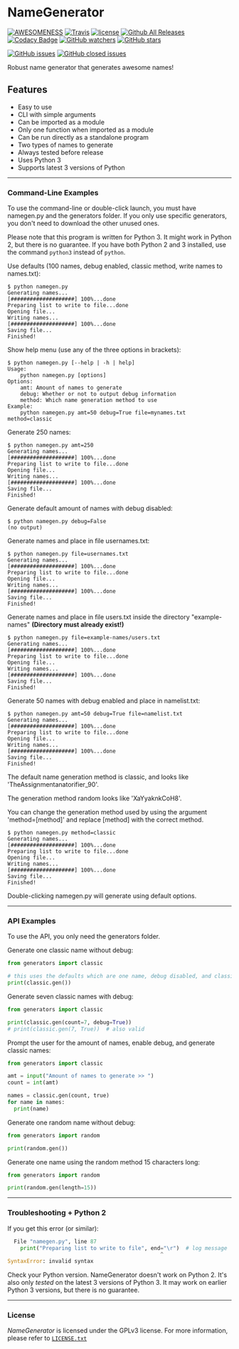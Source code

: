 # NameGenerator

[![AWESOMENESS](https://img.shields.io/badge/awesomeness-maximum-00a0af.svg)](https://www.youtube.com/channel/UCCiDxF_RZ4fTU_gGJRz-fwQ)
[![Travis](https://img.shields.io/travis/BBaoVanC/NameGenerator.svg)](https://github.com/BBaoVanC/NameGenerator)
[![license](https://img.shields.io/github/license/BBaoVanC/NameGenerator.svg)](https://github.com/BBaoVanC/NameGenerator/blob/master/LICENSE.txt)
[![Github All Releases](https://img.shields.io/github/downloads/BBaoVanC/NameGenerator/total.svg)](https://github.com/BBaoVanC/NameGenerator)
[![Codacy Badge](https://api.codacy.com/project/badge/Grade/6621a967fffe47069d53b19129b7be0c)](https://www.codacy.com/manual/BBaoVanC/NameGenerator?utm_source=github.com&amp;utm_medium=referral&amp;utm_content=BBaoVanC/NameGenerator&amp;utm_campaign=Badge_Grade)
[![GitHub watchers](https://img.shields.io/github/watchers/BBaoVanC/NameGenerator.svg?label=Watch)](https://github.com/BBaoVanC/NameGenerator)
[![GitHub stars](https://img.shields.io/github/stars/BBaoVanC/NameGenerator.svg?label=Stars)](https://github.com/BBaoVanC/NameGenerator)

[![GitHub issues](https://img.shields.io/github/issues-raw/BBaoVanC/NameGenerator.svg)](https://github.com/BBaoVanC/NameGenerator/issues?utf8=%E2%9C%93&q=is%3Aissue+is%3Aopen)
[![GitHub closed issues](https://img.shields.io/github/issues-closed-raw/BBaoVanC/NameGenerator.svg)](https://github.com/BBaoVanC/NameGenerator/issues?utf8=%E2%9C%93&q=is%3Aissue+is%3Aclosed)

Robust name generator that generates awesome names!

## Features

* Easy to use
* CLI with simple arguments
* Can be imported as a module
* Only one function when imported as a module
* Can be run directly as a standalone program
* Two types of names to generate
* Always tested before release
* Uses Python 3
* Supports latest 3 versions of Python

---

### Command-Line Examples

To use the command-line or double-click launch, you must have namegen.py and the generators folder. If you only use specific generators, you don't need to download the other unused ones.

Please note that this program is written for Python 3. It might work in Python 2, but there is no guarantee. If you have both Python 2 and 3 installed, use the command `python3` instead of `python`.

Use defaults (100 names, debug enabled, classic method, write names to names.txt):

``` plaintext
$ python namegen.py
Generating names...
[####################] 100%...done
Preparing list to write to file...done
Opening file...
Writing names...
[####################] 100%...done
Saving file...
Finished!
```

Show help menu (use any of the three options in brackets):

``` plaintext
$ python namegen.py [--help | -h | help]
Usage:
    python namegen.py [options]
Options:
    amt: Amount of names to generate
    debug: Whether or not to output debug information
    method: Which name generation method to use
Example:
    python namegen.py amt=50 debug=True file=mynames.txt method=classic
```

Generate 250 names:

``` plaintext
$ python namegen.py amt=250
Generating names...
[####################] 100%...done
Preparing list to write to file...done
Opening file...
Writing names...
[####################] 100%...done
Saving file...
Finished!
```

Generate default amount of names with debug disabled:

``` plaintext
$ python namegen.py debug=False
(no output)
```

Generate names and place in file usernames.txt:

``` plaintext
$ python namegen.py file=usernames.txt
Generating names...
[####################] 100%...done
Preparing list to write to file...done
Opening file...
Writing names...
[####################] 100%...done
Saving file...
Finished!
```

Generate names and place in file users.txt inside the directory "example-names" **(Directory must already exist!)**

``` plaintext
$ python namegen.py file=example-names/users.txt
Generating names...
[####################] 100%...done
Preparing list to write to file...done
Opening file...
Writing names...
[####################] 100%...done
Saving file...
Finished!
```

Generate 50 names with debug enabled and place in namelist.txt:

``` plaintext
$ python namegen.py amt=50 debug=True file=namelist.txt
Generating names...
[####################] 100%...done
Preparing list to write to file...done
Opening file...
Writing names...
[####################] 100%...done
Saving file...
Finished!
```

The default name generation method is classic, and looks like 'TheAssignmentanatorifier_90'.

The generation method random looks like 'XaYyaknkCoH8'.

You can change the generation method used by using the argument 'method=[method]' and replace [method] with the correct method.

``` plaintext
$ python namegen.py method=classic
Generating names...
[####################] 100%...done
Preparing list to write to file...done
Opening file...
Writing names...
[####################] 100%...done
Saving file...
Finished!
```

Double-clicking namegen.py will generate using default options.

---

### API Examples

To use the API, you only need the generators folder.

Generate one classic name without debug:

``` python
from generators import classic

# this uses the defaults which are one name, debug disabled, and classic generator
print(classic.gen())
```

Generate seven classic names with debug:

``` python
from generators import classic

print(classic.gen(count=7, debug=True))
# print(classic.gen(7, True))  # also valid
```

Prompt the user for the amount of names, enable debug, and generate classic names:

``` python
from generators import classic

amt = input("Amount of names to generate >> ")
count = int(amt)

names = classic.gen(count, true)
for name in names:
  print(name)
```

Generate one random name without debug:

``` python
from generators import random

print(random.gen())
```

Generate one name using the random method 15 characters long:

``` python
from generators import random

print(random.gen(length=15))
```

---

### Troubleshooting + Python 2

If you get this error (or similar):

``` python
  File "namegen.py", line 87
    print("Preparing list to write to file", end="\r")  # log message
                                                ^
SyntaxError: invalid syntax
```

Check your Python version. NameGenerator doesn't work on Python 2. It's also only *tested* on the latest 3 versions of Python 3. It may work on earlier Python 3 versions, but there is no guarantee.

---

### License

_NameGenerator_ is licensed under the GPLv3 license. For more information, please refer to [`LICENSE.txt`](https://github.com/BBaoVanC/NameGenerator/blob/master/LICENSE.txt)
